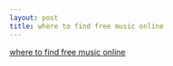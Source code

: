 ```yaml
---
layout: post
title: where to find free music online
---
```


[where to find free music online](http://www.masternewmedia.org/audio_music_publishing/music-for-video/where-to-find-free-music-for-video-and-podcasts-20070722.htm)
